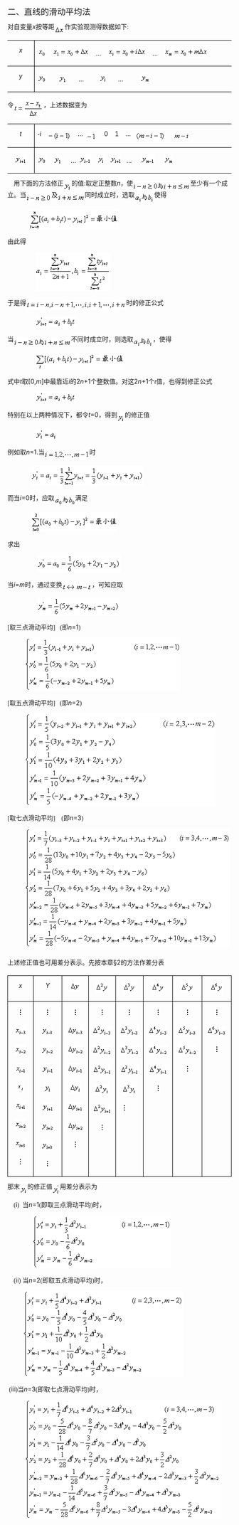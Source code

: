 <div class=Section1>
<p class=MsoNormal style='layout-grid-mode:char'><span lang=ZH-CN
style='font-size:14.0pt;font-family:宋体_GB2312'>二、直线的滑动平均法</span></p>
<p class=MsoNormal style='line-height:12.0pt;layout-grid-mode:char'><span
lang=ZH-CN style='font-family:宋体_GB2312'>对自变量</span><i><span lang=EN-US>x</span></i><span
lang=ZH-CN style='font-family:宋体_GB2312'>按等距</span><sub><span lang=EN-US
style='font-family:宋体_GB2312'><img width=23 height=19
src="res/17e9d95da129bdd93c34fb6cc6aaaa52_5898_files/image002.gif" u1:shapes="_x0000_i1025"
align=absmiddle></span></sub><span lang=ZH-CN style='font-family:宋体_GB2312'>作实验观测得数据如下</span><span
lang=EN-US style='font-family:宋体_GB2312'>:</span></p>
<table class=MsoNormalTable border=1 cellspacing=0 cellpadding=0
 style='border-collapse:collapse;border:none'>
 <tr>
  <td width=57 valign=top style='width:42.5pt;border:solid windowtext 1.0pt;
  border-left:none;padding:0mm 5.4pt 0mm 5.4pt'>
  <p class=MsoNormal align=center style='text-align:center;line-height:12.0pt;
  layout-grid-mode:char'><i><span lang=EN-US>x</span></i></p>
  </td>
  <td width=539 valign=top style='width:404.0pt;border-top:solid windowtext 1.0pt;
  border-left:none;border-bottom:solid windowtext 1.0pt;border-right:none;
  padding:0mm 5.4pt 0mm 5.4pt'>
  <p class=MsoNormal style='line-height:12.0pt;layout-grid-mode:char'><sub><span
  lang=EN-US style='font-family:宋体_GB2312'><img width=19 height=24
  src="res/17e9d95da129bdd93c34fb6cc6aaaa52_5898_files/image004.gif"
  u1:shapes="_x0000_i1026"></span></sub><span lang=EN-US style='font-family:
  宋体_GB2312'>&nbsp;&nbsp;&nbsp; <sub><img width=84 height=24
  src="res/17e9d95da129bdd93c34fb6cc6aaaa52_5898_files/image006.gif"
  u1:shapes="_x0000_i1027"></sub>&nbsp;&nbsp;&nbsp;&nbsp;</span><span
  lang=EN-US>…</span><span lang=EN-US style='font-family:宋体_GB2312'> &nbsp;&nbsp;&nbsp;<sub><img
  width=87 height=24 src="res/17e9d95da129bdd93c34fb6cc6aaaa52_5898_files/image008.gif"
  u1:shapes="_x0000_i1028"></sub>&nbsp;&nbsp;&nbsp;&nbsp;</span><span
  lang=EN-US>…</span><span lang=EN-US style='font-family:宋体_GB2312'>&nbsp;&nbsp;&nbsp;
  <sub><img width=99 height=24
  src="res/17e9d95da129bdd93c34fb6cc6aaaa52_5898_files/image010.gif"
  u1:shapes="_x0000_i1029"></sub></span></p>
  </td>
 </tr>
 <tr>
  <td width=57 valign=top style='width:42.5pt;border-top:none;border-left:none;
  border-bottom:solid windowtext 1.0pt;border-right:solid windowtext 1.0pt;
  padding:0mm 5.4pt 0mm 5.4pt'>
  <p class=MsoNormal align=center style='text-align:center;line-height:12.0pt;
  layout-grid-mode:char'><i><span lang=EN-US>y</span></i></p>
  </td>
  <td width=539 valign=top style='width:404.0pt;border:none;border-bottom:solid windowtext 1.0pt;
  padding:0mm 5.4pt 0mm 5.4pt'>
  <p class=MsoNormal style='line-height:12.0pt;layout-grid-mode:char'><sub><span
  lang=EN-US style='font-family:宋体_GB2312'><img width=19 height=24
  src="res/17e9d95da129bdd93c34fb6cc6aaaa52_5898_files/image012.gif"
  u1:shapes="_x0000_i1030"></span></sub><span lang=EN-US style='font-family:
  宋体_GB2312'>&nbsp;&nbsp;&nbsp;&nbsp;&nbsp;&nbsp;&nbsp; <sub><img width=17
  height=23 src="res/17e9d95da129bdd93c34fb6cc6aaaa52_5898_files/image014.gif"
  u1:shapes="_x0000_i1031"></sub>&nbsp;&nbsp;&nbsp;&nbsp;&nbsp;&nbsp;&nbsp;&nbsp;</span><span
  lang=EN-US>…</span><span lang=EN-US style='font-family:宋体_GB2312'>&nbsp;&nbsp;&nbsp;&nbsp;&nbsp;&nbsp;&nbsp;&nbsp;&nbsp;
  <sub><img width=17 height=24
  src="res/17e9d95da129bdd93c34fb6cc6aaaa52_5898_files/image016.gif"
  u1:shapes="_x0000_i1032"></sub>&nbsp;&nbsp;&nbsp;&nbsp;&nbsp;&nbsp;&nbsp;</span><span
  lang=EN-US>…</span><span lang=EN-US style='font-family:宋体_GB2312'>&nbsp;&nbsp;&nbsp;&nbsp;&nbsp;&nbsp;&nbsp;&nbsp;&nbsp;&nbsp;
  <sub><img width=21 height=24
  src="res/17e9d95da129bdd93c34fb6cc6aaaa52_5898_files/image018.gif"
  u1:shapes="_x0000_i1033"></sub></span></p>
  </td>
 </tr>
</table>
<p class=MsoNormal style='line-height:12.0pt;layout-grid-mode:char'><span
lang=ZH-CN style='font-family:宋体_GB2312'>令</span><sub><span lang=EN-US
style='font-family:宋体_GB2312'><img width=67 height=43
src="res/17e9d95da129bdd93c34fb6cc6aaaa52_5898_files/image020.gif" u1:shapes="_x0000_i1034"
align=absmiddle></span></sub><span lang=ZH-CN style='font-family:宋体_GB2312'>，上述数据变为</span></p>
<table class=MsoNormalTable border=1 cellspacing=0 cellpadding=0
 style='border-collapse:collapse;border:none'>
 <tr>
  <td width=57 valign=top style='width:42.5pt;border:solid windowtext 1.0pt;
  border-left:none;padding:0mm 5.4pt 0mm 5.4pt'>
  <p class=MsoNormal align=center style='text-align:center;line-height:12.0pt;
  layout-grid-mode:char'><i><span lang=EN-US>t</span></i></p>
  </td>
  <td width=539 valign=top style='width:404.0pt;border-top:solid windowtext 1.0pt;
  border-left:none;border-bottom:solid windowtext 1.0pt;border-right:none;
  padding:0mm 5.4pt 0mm 5.4pt'>
  <p class=MsoNormal style='line-height:12.0pt;layout-grid-mode:char'><span
  lang=EN-US style='font-family:宋体_GB2312'>-</span><i><span lang=EN-US>i&nbsp;&nbsp;&nbsp;
  <sub><img width=52 height=21
  src="res/17e9d95da129bdd93c34fb6cc6aaaa52_5898_files/image022.gif"
  u1:shapes="_x0000_i1035" align=absmiddle></sub></span></i><span lang=EN-US>&nbsp;&nbsp;&nbsp;&nbsp;…&nbsp;
  <sub><img width=21 height=17
  src="res/17e9d95da129bdd93c34fb6cc6aaaa52_5898_files/image024.gif"
  u1:shapes="_x0000_i1036" align=absmiddle></sub>&nbsp;&nbsp;&nbsp;&nbsp;&nbsp;0&nbsp;&nbsp;&nbsp;
  1&nbsp;&nbsp;&nbsp; </span><span lang=EN-US>…</span><span lang=EN-US
  style='font-family:宋体_GB2312'>&nbsp;&nbsp; <sub><img width=67 height=21
  src="res/17e9d95da129bdd93c34fb6cc6aaaa52_5898_files/image026.gif"
  u1:shapes="_x0000_i1037" align=absmiddle></sub></span><span lang=EN-US>&nbsp;&nbsp;&nbsp;&nbsp;&nbsp;<sub><img
  width=36 height=16 src="res/17e9d95da129bdd93c34fb6cc6aaaa52_5898_files/image028.gif"
  u1:shapes="_x0000_i1038" align=absmiddle></sub></span></p>
  </td>
 </tr>
 <tr>
  <td width=57 valign=top style='width:42.5pt;border-top:none;border-left:none;
  border-bottom:solid windowtext 1.0pt;border-right:solid windowtext 1.0pt;
  padding:0mm 5.4pt 0mm 5.4pt'>
  <p class=MsoNormal align=center style='text-align:center;line-height:12.0pt;
  layout-grid-mode:char'><sub><span lang=EN-US style='font-family:宋体_GB2312'><img
  width=27 height=24 src="res/17e9d95da129bdd93c34fb6cc6aaaa52_5898_files/image030.gif"
  u1:shapes="_x0000_i1039"></span></sub></p>
  </td>
  <td width=539 valign=top style='width:404.0pt;border:none;border-bottom:solid windowtext 1.0pt;
  padding:0mm 5.4pt 0mm 5.4pt'>
  <p class=MsoNormal style='line-height:12.0pt;layout-grid-mode:char'><sub><span
  lang=EN-US style='font-family:宋体_GB2312'><img width=19 height=24
  src="res/17e9d95da129bdd93c34fb6cc6aaaa52_5898_files/image032.gif"
  u1:shapes="_x0000_i1040"></span></sub><span lang=EN-US style='font-family:
  宋体_GB2312'>&nbsp;&nbsp;&nbsp;&nbsp; <sub><img width=17 height=23
  src="res/17e9d95da129bdd93c34fb6cc6aaaa52_5898_files/image034.gif"
  u1:shapes="_x0000_i1041"></sub>&nbsp;&nbsp;&nbsp;&nbsp;&nbsp;&nbsp;</span><span
  lang=EN-US>…</span><span lang=EN-US style='font-family:宋体_GB2312'>&nbsp; <sub><img
  width=27 height=24 src="res/17e9d95da129bdd93c34fb6cc6aaaa52_5898_files/image036.gif"
  u1:shapes="_x0000_i1042"></sub>&nbsp;&nbsp;&nbsp;&nbsp;<sub><img width=17
  height=24 src="res/17e9d95da129bdd93c34fb6cc6aaaa52_5898_files/image038.gif"
  u1:shapes="_x0000_i1043"></sub>&nbsp;&nbsp;&nbsp;<sub><img width=27
  height=24 src="res/17e9d95da129bdd93c34fb6cc6aaaa52_5898_files/image040.gif"
  u1:shapes="_x0000_i1044"></sub>&nbsp;&nbsp;&nbsp;</span><span lang=EN-US>…</span><span
  lang=EN-US style='font-family:宋体_GB2312'>&nbsp;&nbsp;&nbsp;&nbsp;&nbsp; <sub><img
  width=31 height=24 src="res/17e9d95da129bdd93c34fb6cc6aaaa52_5898_files/image042.gif"
  u1:shapes="_x0000_i1045"></sub>&nbsp;&nbsp;&nbsp;&nbsp;&nbsp;&nbsp;<sub><img
  width=21 height=24 src="res/17e9d95da129bdd93c34fb6cc6aaaa52_5898_files/image044.gif"
  u1:shapes="_x0000_i1046"></sub></span></p>
  </td>
 </tr>
</table>
<p class=MsoNormal style='line-height:12.0pt;layout-grid-mode:char'><span
lang=EN-US style='font-family:宋体_GB2312'>&nbsp;&nbsp;&nbsp; </span><span
lang=ZH-CN style='font-family:宋体_GB2312'>用下面的方法修正</span><sub><span lang=EN-US
style='font-family:宋体_GB2312'><img width=18 height=24
src="res/17e9d95da129bdd93c34fb6cc6aaaa52_5898_files/image046.gif" u1:shapes="_x0000_i1047"
align=absmiddle></span></sub><span lang=ZH-CN style='font-family:宋体_GB2312'>的值</span><span
lang=EN-US style='font-family:宋体_GB2312'>:</span><span lang=ZH-CN
style='font-family:宋体_GB2312'>取定正整数</span><i><span lang=EN-US>n</span></i><span
lang=ZH-CN style='font-family:宋体_GB2312'>，使</span><sub><span lang=EN-US
style='font-family:宋体_GB2312'><img width=129 height=20
src="res/17e9d95da129bdd93c34fb6cc6aaaa52_5898_files/image048.gif" u1:shapes="_x0000_i1048"
align=absmiddle></span></sub><span lang=ZH-CN style='font-family:宋体_GB2312'>至少有一个成立。当</span><sub><span
lang=EN-US style='font-family:宋体_GB2312'><img width=57 height=19
src="res/17e9d95da129bdd93c34fb6cc6aaaa52_5898_files/image050.gif" u1:shapes="_x0000_i1049"
align=absmiddle></span></sub><span lang=ZH-CN style='font-family:宋体_GB2312'>及</span><sub><span
lang=EN-US style='font-family:宋体_GB2312'><img width=61 height=17
src="res/17e9d95da129bdd93c34fb6cc6aaaa52_5898_files/image052.gif" u1:shapes="_x0000_i1050"
align=absmiddle></span></sub><span lang=ZH-CN style='font-family:宋体_GB2312'>同时成立时，选取</span><sub><span
lang=EN-US style='font-family:宋体_GB2312'><img width=44 height=24
src="res/17e9d95da129bdd93c34fb6cc6aaaa52_5898_files/image054.gif" u1:shapes="_x0000_i1051"
align=absmiddle></span></sub><span lang=ZH-CN style='font-family:宋体_GB2312'>使得</span></p>
<p class=MsoNormal style='line-height:12.0pt;layout-grid-mode:char'><span
lang=EN-US style='font-family:宋体_GB2312'>&nbsp;&nbsp;&nbsp;&nbsp;&nbsp;&nbsp;&nbsp;&nbsp;&nbsp;&nbsp;&nbsp;&nbsp;&nbsp;
<sub><img width=201 height=45
src="res/17e9d95da129bdd93c34fb6cc6aaaa52_5898_files/image056.gif" u1:shapes="_x0000_i1052"></sub></span></p>
<p class=MsoNormal style='line-height:12.0pt;layout-grid-mode:char'><span
lang=ZH-CN style='font-family:宋体_GB2312'>由此得 </span></p>
<p class=MsoNormal style='line-height:12.0pt;layout-grid-mode:char'><span
lang=EN-US style='font-family:宋体_GB2312'>&nbsp;&nbsp;&nbsp;&nbsp;&nbsp;&nbsp;&nbsp;&nbsp;&nbsp;&nbsp;&nbsp;&nbsp;&nbsp;&nbsp;&nbsp;&nbsp;&nbsp;
<sub><img width=169 height=88
src="res/17e9d95da129bdd93c34fb6cc6aaaa52_5898_files/image058.gif" u1:shapes="_x0000_i1081"></sub></span></p>
<p class=MsoNormal style='line-height:12.0pt;layout-grid-mode:char'><span
lang=ZH-CN style='font-family:宋体_GB2312'>于是得</span><sub><span lang=EN-US
style='font-family:宋体_GB2312'><img width=225 height=21
src="res/17e9d95da129bdd93c34fb6cc6aaaa52_5898_files/image060.gif" u1:shapes="_x0000_i1082"
align=absmiddle></span></sub><span lang=ZH-CN style='font-family:宋体_GB2312'>时的修正公式</span></p>
<p class=MsoNormal style='line-height:12.0pt;layout-grid-mode:char'><span
lang=EN-US style='font-family:宋体_GB2312'>&nbsp;&nbsp;&nbsp;&nbsp;&nbsp;&nbsp;&nbsp;&nbsp;&nbsp;&nbsp;&nbsp;&nbsp;&nbsp;&nbsp;&nbsp;&nbsp;&nbsp;
<sub><img width=91 height=25
src="res/17e9d95da129bdd93c34fb6cc6aaaa52_5898_files/image062.gif" u1:shapes="_x0000_i1083"></sub></span></p>
<p class=MsoNormal style='line-height:12.0pt;layout-grid-mode:char'><span
lang=ZH-CN style='font-family:宋体_GB2312'>当</span><sub><span lang=EN-US
style='font-family:宋体_GB2312'><img width=129 height=20
src="res/17e9d95da129bdd93c34fb6cc6aaaa52_5898_files/image064.gif" u1:shapes="_x0000_i1084"
align=absmiddle></span></sub><span lang=ZH-CN style='font-family:宋体_GB2312'>不同时成立时，则选取</span><sub><span
lang=EN-US style='font-family:宋体_GB2312'><img width=44 height=24
src="res/17e9d95da129bdd93c34fb6cc6aaaa52_5898_files/image066.gif" u1:shapes="_x0000_i1085"
align=absmiddle></span></sub><span lang=ZH-CN style='font-family:宋体_GB2312'>，使得</span></p>
<p class=MsoNormal style='line-height:12.0pt;layout-grid-mode:char'><span
lang=EN-US style='font-family:宋体_GB2312'>&nbsp;&nbsp;&nbsp;&nbsp;&nbsp;&nbsp;&nbsp;&nbsp;&nbsp;&nbsp;&nbsp;&nbsp;&nbsp;&nbsp;&nbsp;&nbsp;&nbsp;
<sub><img width=200 height=36
src="res/17e9d95da129bdd93c34fb6cc6aaaa52_5898_files/image068.gif" u1:shapes="_x0000_i1086"></sub></span></p>
<p class=MsoNormal style='line-height:12.0pt;layout-grid-mode:char'><span
lang=ZH-CN style='font-family:宋体_GB2312'>式中</span><i><span lang=EN-US>t</span></i><span
lang=ZH-CN style='font-family:宋体_GB2312'>取</span><span lang=EN-US>[0,<i>m</i>]</span><span
lang=ZH-CN style='font-family:宋体_GB2312'>中最靠近</span><i><span lang=EN-US>i</span></i><span
lang=ZH-CN style='font-family:宋体_GB2312'>的</span><span lang=EN-US>2<i>n</i>+1</span><span
lang=ZH-CN style='font-family:宋体_GB2312'>个整数值。对这</span><span lang=EN-US>2<i>n</i>+1</span><span
lang=ZH-CN style='font-family:宋体_GB2312'>个</span><i><span lang=EN-US
style='font-family:宋体_GB2312'>t</span></i><span lang=ZH-CN style='font-family:
宋体_GB2312'>值，也得到修正公式</span></p>
<p class=MsoNormal style='line-height:12.0pt;layout-grid-mode:char'><span
lang=EN-US style='font-family:宋体_GB2312'>&nbsp;&nbsp;&nbsp;&nbsp;&nbsp;&nbsp;&nbsp;&nbsp;&nbsp;&nbsp;&nbsp;&nbsp;&nbsp;&nbsp;&nbsp;&nbsp;&nbsp;
<sub><img width=91 height=25
src="res/17e9d95da129bdd93c34fb6cc6aaaa52_5898_files/image070.gif" u1:shapes="_x0000_i1087"></sub></span></p>
<p class=MsoNormal style='line-height:12.0pt;layout-grid-mode:char'><span
lang=ZH-CN style='font-family:宋体_GB2312'>特别在以上两种情况下，都令</span><i><span
lang=EN-US>t</span></i><span lang=EN-US>=0</span><span lang=ZH-CN
style='font-family:宋体_GB2312'>，得到</span><sub><span lang=EN-US style='font-family:
宋体_GB2312'><img width=17 height=24
src="res/17e9d95da129bdd93c34fb6cc6aaaa52_5898_files/image072.gif" u1:shapes="_x0000_i1088"
align=absmiddle></span></sub><span lang=ZH-CN style='font-family:宋体_GB2312'>的修正值</span></p>
<p class=MsoNormal style='line-height:12.0pt;layout-grid-mode:char'><span
lang=EN-US style='font-family:宋体_GB2312'>&nbsp;&nbsp;&nbsp;&nbsp;&nbsp;&nbsp;&nbsp;&nbsp;&nbsp;&nbsp;&nbsp;&nbsp;&nbsp;&nbsp;&nbsp;&nbsp;&nbsp;
<sub><img width=48 height=25
src="res/17e9d95da129bdd93c34fb6cc6aaaa52_5898_files/image074.gif" u1:shapes="_x0000_i1089"></sub></span></p>
<p class=MsoNormal style='line-height:12.0pt;layout-grid-mode:char'><span
lang=ZH-CN style='font-family:宋体_GB2312'>例如取</span><i><span lang=EN-US>n</span></i><span
lang=EN-US>=1.</span><span lang=ZH-CN style='font-family:宋体_GB2312'>当</span><sub><span
lang=EN-US style='font-family:宋体_GB2312'><img width=101 height=21
src="res/17e9d95da129bdd93c34fb6cc6aaaa52_5898_files/image076.gif" u1:shapes="_x0000_i1090"
align=absmiddle></span></sub><span lang=ZH-CN style='font-family:宋体_GB2312'>时</span></p>
<p class=MsoNormal style='line-height:12.0pt;layout-grid-mode:char'><span
lang=EN-US style='font-family:宋体_GB2312'>&nbsp;&nbsp;&nbsp;&nbsp;&nbsp;&nbsp;&nbsp;&nbsp;&nbsp;&nbsp;&nbsp;&nbsp;&nbsp;&nbsp;
<sub><img width=253 height=45
src="res/17e9d95da129bdd93c34fb6cc6aaaa52_5898_files/image078.gif" u1:shapes="_x0000_i1091"></sub></span></p>
<p class=MsoNormal style='line-height:12.0pt;layout-grid-mode:char'><span
lang=ZH-CN style='font-family:宋体_GB2312'>而当</span><i><span lang=EN-US>i</span></i><span
lang=EN-US>=0</span><span lang=ZH-CN style='font-family:宋体_GB2312'>时，应取</span><sub><span
lang=EN-US style='font-family:宋体_GB2312'><img width=47 height=24
src="res/17e9d95da129bdd93c34fb6cc6aaaa52_5898_files/image080.gif" u1:shapes="_x0000_i1092"
align=absmiddle></span></sub><span lang=ZH-CN style='font-family:宋体_GB2312'>满足</span></p>
<p class=MsoNormal style='line-height:12.0pt;layout-grid-mode:char'><span
lang=EN-US style='font-family:宋体_GB2312'>&nbsp;&nbsp;&nbsp;&nbsp;&nbsp;&nbsp;&nbsp;&nbsp;&nbsp;&nbsp;&nbsp;&nbsp;&nbsp;&nbsp;
<sub><img width=195 height=45
src="res/17e9d95da129bdd93c34fb6cc6aaaa52_5898_files/image082.gif" u1:shapes="_x0000_i1093"></sub></span></p>
<p class=MsoNormal style='line-height:12.0pt;layout-grid-mode:char'><span
lang=ZH-CN style='font-family:宋体_GB2312'>求出</span></p>
<p class=MsoNormal style='line-height:12.0pt;layout-grid-mode:char'><span
lang=EN-US style='font-family:宋体_GB2312'>&nbsp;&nbsp;&nbsp;&nbsp;&nbsp;&nbsp;&nbsp;&nbsp;&nbsp;&nbsp;&nbsp;&nbsp;&nbsp;&nbsp;&nbsp;&nbsp;&nbsp;&nbsp;
<sub><img width=188 height=41
src="res/17e9d95da129bdd93c34fb6cc6aaaa52_5898_files/image084.gif" u1:shapes="_x0000_i1094"></sub></span></p>
<p class=MsoNormal style='line-height:12.0pt;layout-grid-mode:char'><span
lang=ZH-CN style='font-family:宋体_GB2312'>当</span><i><span lang=EN-US>i</span></i><span
lang=EN-US>=<i>m</i></span><span lang=ZH-CN style='font-family:宋体_GB2312'>时，通过变换</span><sub><span
lang=EN-US style='font-family:宋体_GB2312'><img width=67 height=16
src="res/17e9d95da129bdd93c34fb6cc6aaaa52_5898_files/image086.gif" u1:shapes="_x0000_i1095"
align=absmiddle></span></sub><span lang=ZH-CN style='font-family:宋体_GB2312'>，可知应取</span></p>
<p class=MsoNormal style='line-height:12.0pt;layout-grid-mode:char'><span
lang=EN-US style='font-family:宋体_GB2312'>&nbsp;&nbsp;&nbsp;&nbsp;&nbsp;&nbsp;&nbsp;&nbsp;&nbsp;&nbsp;&nbsp;&nbsp;&nbsp;&nbsp;&nbsp;&nbsp;&nbsp;&nbsp;
<sub><img width=185 height=41
src="res/17e9d95da129bdd93c34fb6cc6aaaa52_5898_files/image088.gif" u1:shapes="_x0000_i1096"></sub></span></p>
<p class=MsoNormal style='line-height:12.0pt;layout-grid-mode:char'><span
lang=EN-US style='font-family:宋体_GB2312'>[</span><span lang=ZH-CN
style='font-family:宋体_GB2312'>取三点滑动平均</span><span lang=EN-US style='font-family:
宋体_GB2312'>]&nbsp;&nbsp; (</span><span lang=ZH-CN style='font-family:宋体_GB2312'>即</span><i><span
lang=EN-US>n</span></i><span lang=EN-US>=1</span><span lang=EN-US
style='font-family:宋体_GB2312'>)</span></p>
<p class=MsoNormal align=left style='text-align:left;line-height:12.0pt;
layout-grid-mode:char'><span lang=EN-US style='font-family:宋体_GB2312'>&nbsp;&nbsp;&nbsp;&nbsp;&nbsp;&nbsp;&nbsp;&nbsp;&nbsp;&nbsp;
<sub><img width=351 height=120
src="res/17e9d95da129bdd93c34fb6cc6aaaa52_5898_files/image090.gif" u1:shapes="_x0000_i1097"></sub>&nbsp;&nbsp;&nbsp;&nbsp;&nbsp;&nbsp;&nbsp;</span></p>
<p class=MsoNormal style='line-height:12.0pt;layout-grid-mode:char'><span
lang=EN-US style='font-family:宋体_GB2312'>[</span><span lang=ZH-CN
style='font-family:宋体_GB2312'>取五点滑动平均</span><span lang=EN-US style='font-family:
宋体_GB2312'>]&nbsp;&nbsp; (</span><span lang=ZH-CN style='font-family:宋体_GB2312'>即</span><i><span
lang=EN-US>n</span></i><span lang=EN-US>=2</span><span lang=EN-US
style='font-family:宋体_GB2312'>)</span></p>
<p class=MsoNormal align=left style='text-align:left;line-height:12.0pt;
layout-grid-mode:char'><span lang=EN-US style='font-family:宋体_GB2312'>&nbsp;&nbsp;&nbsp;&nbsp;&nbsp;&nbsp;&nbsp;&nbsp;&nbsp;&nbsp;
<sub><img width=429 height=209
src="res/17e9d95da129bdd93c34fb6cc6aaaa52_5898_files/image092.gif" u1:shapes="_x0000_i1098"></sub>&nbsp;&nbsp;&nbsp;&nbsp;&nbsp;&nbsp;</span></p>
<p class=MsoNormal style='line-height:12.0pt;layout-grid-mode:char'><span
lang=EN-US style='font-family:宋体_GB2312'>[</span><span lang=ZH-CN
style='font-family:宋体_GB2312'>取七点滑动平均</span><span lang=EN-US style='font-family:
宋体_GB2312'>]&nbsp;&nbsp;&nbsp; (</span><span lang=ZH-CN style='font-family:
宋体_GB2312'>即</span><i><span lang=EN-US>n</span></i><span lang=EN-US>=3</span><span
lang=EN-US style='font-family:宋体_GB2312'>)</span></p>
<p class=MsoNormal style='line-height:12.0pt;layout-grid-mode:char'><span
lang=EN-US style='font-family:宋体_GB2312'>&nbsp;&nbsp;&nbsp;&nbsp;&nbsp;&nbsp;&nbsp;&nbsp;&nbsp;&nbsp;
<sub><img width=463 height=269
src="res/17e9d95da129bdd93c34fb6cc6aaaa52_5898_files/image094.gif" u1:shapes="_x0000_i1099"></sub></span></p>
<p class=MsoNormal style='line-height:200%;layout-grid-mode:char'><span
lang=ZH-CN style='font-family:宋体_GB2312'>上述修正值也可用差分表示。先按本章</span><span
lang=EN-US>§</span><span lang=EN-US>2</span><span lang=ZH-CN style='font-family:
宋体_GB2312'>的方法作差分表</span></p>
<table class=MsoNormalTable border=1 cellspacing=0 cellpadding=0
 style='border-collapse:collapse;border:none'>
 <tr>
  <td width=66 valign=top style='width:49.6pt;border:solid windowtext 1.0pt;
  padding:0mm 5.4pt 0mm 5.4pt'>
  <p class=MsoNormal align=center style='text-align:center;line-height:12.0pt;
  layout-grid-mode:char'><i><span lang=EN-US>x</span></i></p>
  </td>
  <td width=76 valign=top style='width:20.0mm;border:solid windowtext 1.0pt;
  border-left:none;padding:0mm 5.4pt 0mm 5.4pt'>
  <p class=MsoNormal align=center style='text-align:center;line-height:12.0pt;
  layout-grid-mode:char'><i><span lang=EN-US>Y</span></i></p>
  </td>
  <td width=76 valign=top style='width:20.0mm;border:solid windowtext 1.0pt;
  border-left:none;padding:0mm 5.4pt 0mm 5.4pt'>
  <p class=MsoNormal align=center style='text-align:center;line-height:12.0pt;
  layout-grid-mode:char'><sub><span lang=EN-US style='font-family:宋体_GB2312'><img
  width=23 height=21 src="res/17e9d95da129bdd93c34fb6cc6aaaa52_5898_files/image096.gif"
  u1:shapes="_x0000_i1100"></span></sub></p>
  </td>
  <td width=76 valign=top style='width:20.0mm;border:solid windowtext 1.0pt;
  border-left:none;padding:0mm 5.4pt 0mm 5.4pt'>
  <p class=MsoNormal align=center style='text-align:center;line-height:12.0pt;
  layout-grid-mode:char'><sub><span lang=EN-US style='font-family:宋体_GB2312'><img
  width=29 height=24 src="res/17e9d95da129bdd93c34fb6cc6aaaa52_5898_files/image098.gif"
  u1:shapes="_x0000_i1101"></span></sub></p>
  </td>
  <td width=76 valign=top style='width:20.0mm;border:solid windowtext 1.0pt;
  border-left:none;padding:0mm 5.4pt 0mm 5.4pt'>
  <p class=MsoNormal align=center style='text-align:center;line-height:12.0pt;
  layout-grid-mode:char'><sub><span lang=EN-US style='font-family:宋体_GB2312'><img
  width=29 height=24 src="res/17e9d95da129bdd93c34fb6cc6aaaa52_5898_files/image100.gif"
  u1:shapes="_x0000_i1102"></span></sub></p>
  </td>
  <td width=85 valign=top style='width:63.8pt;border:solid windowtext 1.0pt;
  border-left:none;padding:0mm 5.4pt 0mm 5.4pt'>
  <p class=MsoNormal align=center style='text-align:center;line-height:12.0pt;
  layout-grid-mode:char'><sub><span lang=EN-US style='font-family:宋体_GB2312'><img
  width=29 height=24 src="res/17e9d95da129bdd93c34fb6cc6aaaa52_5898_files/image102.gif"
  u1:shapes="_x0000_i1103"></span></sub></p>
  </td>
  <td width=85 valign=top style='width:63.8pt;border:solid windowtext 1.0pt;
  border-left:none;padding:0mm 5.4pt 0mm 5.4pt'>
  <p class=MsoNormal align=center style='text-align:center;line-height:12.0pt;
  layout-grid-mode:char'><sub><span lang=EN-US style='font-family:宋体_GB2312'><img
  width=29 height=24 src="res/17e9d95da129bdd93c34fb6cc6aaaa52_5898_files/image104.gif"
  u1:shapes="_x0000_i1104"></span></sub></p>
  </td>
  <td width=85 valign=top style='width:63.8pt;border:solid windowtext 1.0pt;
  border-left:none;padding:0mm 5.4pt 0mm 5.4pt'>
  <p class=MsoNormal align=center style='text-align:center;line-height:12.0pt;
  layout-grid-mode:char'><sub><span lang=EN-US style='font-family:宋体_GB2312'><img
  width=29 height=24 src="res/17e9d95da129bdd93c34fb6cc6aaaa52_5898_files/image106.gif"
  u1:shapes="_x0000_i1105"></span></sub></p>
  </td>
 </tr>
 <tr style='height:139.2pt'>
  <td width=66 valign=top style='width:49.6pt;border:solid windowtext 1.0pt;
  border-top:none;padding:0mm 5.4pt 0mm 5.4pt;height:139.2pt'>
  <p class=MsoNormal align=center style='text-align:center;line-height:12.0pt;
  layout-grid-mode:char'><sub><span lang=EN-US style='font-family:宋体_GB2312'><img
  width=8 height=20 src="res/17e9d95da129bdd93c34fb6cc6aaaa52_5898_files/image108.gif"
  u1:shapes="_x0000_i1106"></span></sub></p>
  <p class=MsoNormal align=center style='text-align:center;line-height:12.0pt;
  layout-grid-mode:char'><sub><span lang=EN-US style='font-family:宋体_GB2312'><img
  width=27 height=24 src="res/17e9d95da129bdd93c34fb6cc6aaaa52_5898_files/image110.gif"
  u1:shapes="_x0000_i1107"></span></sub></p>
  <p class=MsoNormal align=center style='text-align:center;line-height:12.0pt;
  layout-grid-mode:char'><sub><span lang=EN-US style='font-family:宋体_GB2312'><img
  width=27 height=24 src="res/17e9d95da129bdd93c34fb6cc6aaaa52_5898_files/image112.gif"
  u1:shapes="_x0000_i1108"></span></sub></p>
  <p class=MsoNormal align=center style='text-align:center;line-height:12.0pt;
  layout-grid-mode:char'><sub><span lang=EN-US style='font-family:宋体_GB2312'><img
  width=25 height=24 src="res/17e9d95da129bdd93c34fb6cc6aaaa52_5898_files/image114.gif"
  u1:shapes="_x0000_i1109"></span></sub></p>
  <p class=MsoNormal align=center style='text-align:center;line-height:12.0pt;
  layout-grid-mode:char'><sub><span lang=EN-US style='font-family:宋体_GB2312'><img
  width=16 height=20 src="res/17e9d95da129bdd93c34fb6cc6aaaa52_5898_files/image116.gif"
  u1:shapes="_x0000_i1110"></span></sub></p>
  <p class=MsoNormal align=center style='text-align:center;line-height:12.0pt;
  layout-grid-mode:char'><sub><span lang=EN-US style='font-family:宋体_GB2312'><img
  width=25 height=24 src="res/17e9d95da129bdd93c34fb6cc6aaaa52_5898_files/image118.gif"
  u1:shapes="_x0000_i1111"></span></sub></p>
  <p class=MsoNormal align=center style='text-align:center;line-height:12.0pt;
  layout-grid-mode:char'><sub><span lang=EN-US style='font-family:宋体_GB2312'><img
  width=27 height=24 src="res/17e9d95da129bdd93c34fb6cc6aaaa52_5898_files/image120.gif"
  u1:shapes="_x0000_i1112"></span></sub></p>
  <p class=MsoNormal align=center style='text-align:center;line-height:12.0pt;
  layout-grid-mode:char'><sub><span lang=EN-US style='font-family:宋体_GB2312'><img
  width=27 height=24 src="res/17e9d95da129bdd93c34fb6cc6aaaa52_5898_files/image122.gif"
  u1:shapes="_x0000_i1113"></span></sub></p>
  <p class=MsoNormal align=center style='text-align:center;line-height:12.0pt;
  layout-grid-mode:char'><sub><span lang=EN-US style='font-family:宋体_GB2312'><img
  width=8 height=20 src="res/17e9d95da129bdd93c34fb6cc6aaaa52_5898_files/image124.gif"
  u1:shapes="_x0000_i1114"></span></sub></p>
  </td>
  <td width=76 valign=top style='width:20.0mm;border-top:none;border-left:none;
  border-bottom:solid windowtext 1.0pt;border-right:solid windowtext 1.0pt;
  padding:0mm 5.4pt 0mm 5.4pt;height:139.2pt'>
  <p class=MsoNormal align=center style='text-align:center;line-height:12.0pt;
  layout-grid-mode:char'><sub><span lang=EN-US style='font-family:宋体_GB2312'><img
  width=8 height=20 src="res/17e9d95da129bdd93c34fb6cc6aaaa52_5898_files/image125.gif"
  u1:shapes="_x0000_i1115"></span></sub></p>
  <p class=MsoNormal align=center style='text-align:center;line-height:12.0pt;
  layout-grid-mode:char'><sub><span lang=EN-US style='font-family:宋体_GB2312'><img
  width=28 height=24 src="res/17e9d95da129bdd93c34fb6cc6aaaa52_5898_files/image127.gif"
  u1:shapes="_x0000_i1116"></span></sub></p>
  <p class=MsoNormal align=center style='text-align:center;line-height:12.0pt;
  layout-grid-mode:char'><sub><span lang=EN-US style='font-family:宋体_GB2312'><img
  width=28 height=24 src="res/17e9d95da129bdd93c34fb6cc6aaaa52_5898_files/image129.gif"
  u1:shapes="_x0000_i1117"></span></sub></p>
  <p class=MsoNormal align=center style='text-align:center;line-height:12.0pt;
  layout-grid-mode:char'><sub><span lang=EN-US style='font-family:宋体_GB2312'><img
  width=27 height=24 src="res/17e9d95da129bdd93c34fb6cc6aaaa52_5898_files/image131.gif"
  u1:shapes="_x0000_i1118"></span></sub></p>
  <p class=MsoNormal align=center style='text-align:center;line-height:12.0pt;
  layout-grid-mode:char'><sub><span lang=EN-US style='font-family:宋体_GB2312'><img
  width=17 height=24 src="res/17e9d95da129bdd93c34fb6cc6aaaa52_5898_files/image133.gif"
  u1:shapes="_x0000_i1119"></span></sub></p>
  <p class=MsoNormal align=center style='text-align:center;line-height:12.0pt;
  layout-grid-mode:char'><sub><span lang=EN-US style='font-family:宋体_GB2312'><img
  width=27 height=24 src="res/17e9d95da129bdd93c34fb6cc6aaaa52_5898_files/image135.gif"
  u1:shapes="_x0000_i1120"></span></sub></p>
  <p class=MsoNormal align=center style='text-align:center;line-height:12.0pt;
  layout-grid-mode:char'><sub><span lang=EN-US style='font-family:宋体_GB2312'><img
  width=28 height=24 src="res/17e9d95da129bdd93c34fb6cc6aaaa52_5898_files/image137.gif"
  u1:shapes="_x0000_i1121"></span></sub></p>
  <p class=MsoNormal align=center style='text-align:center;line-height:12.0pt;
  layout-grid-mode:char'><sub><span lang=EN-US style='font-family:宋体_GB2312'><img
  width=28 height=24 src="res/17e9d95da129bdd93c34fb6cc6aaaa52_5898_files/image139.gif"
  u1:shapes="_x0000_i1122"></span></sub></p>
  <p class=MsoNormal align=center style='text-align:center;line-height:12.0pt;
  layout-grid-mode:char'><sub><span lang=EN-US style='font-family:宋体_GB2312'><img
  width=8 height=20 src="res/17e9d95da129bdd93c34fb6cc6aaaa52_5898_files/image140.gif"
  u1:shapes="_x0000_i1123"></span></sub></p>
  </td>
  <td width=76 valign=top style='width:20.0mm;border-top:none;border-left:none;
  border-bottom:solid windowtext 1.0pt;border-right:solid windowtext 1.0pt;
  padding:0mm 5.4pt 0mm 5.4pt;height:139.2pt'>
  <p class=MsoNormal align=center style='text-align:center;line-height:12.0pt;
  layout-grid-mode:char'><sub><span lang=EN-US style='font-family:宋体_GB2312'><img
  width=8 height=20 src="res/17e9d95da129bdd93c34fb6cc6aaaa52_5898_files/image141.gif"
  u1:shapes="_x0000_i1124"></span></sub></p>
  <p class=MsoNormal align=center style='text-align:center;line-height:12.0pt;
  layout-grid-mode:char'><sub><span lang=EN-US style='font-family:宋体_GB2312'><img
  width=36 height=24 src="res/17e9d95da129bdd93c34fb6cc6aaaa52_5898_files/image143.gif"
  u1:shapes="_x0000_i1125"></span></sub></p>
  <p class=MsoNormal align=center style='text-align:center;line-height:12.0pt;
  layout-grid-mode:char'><sub><span lang=EN-US style='font-family:宋体_GB2312'><img
  width=36 height=24 src="res/17e9d95da129bdd93c34fb6cc6aaaa52_5898_files/image145.gif"
  u1:shapes="_x0000_i1126"></span></sub></p>
  <p class=MsoNormal align=center style='text-align:center;line-height:12.0pt;
  layout-grid-mode:char'><sub><span lang=EN-US style='font-family:宋体_GB2312'><img
  width=35 height=24 src="res/17e9d95da129bdd93c34fb6cc6aaaa52_5898_files/image147.gif"
  u1:shapes="_x0000_i1127"></span></sub></p>
  <p class=MsoNormal align=center style='text-align:center;line-height:12.0pt;
  layout-grid-mode:char'><sub><span lang=EN-US style='font-family:宋体_GB2312'><img
  width=25 height=24 src="res/17e9d95da129bdd93c34fb6cc6aaaa52_5898_files/image149.gif"
  u1:shapes="_x0000_i1128"></span></sub></p>
  <p class=MsoNormal align=center style='text-align:center;line-height:12.0pt;
  layout-grid-mode:char'><sub><span lang=EN-US style='font-family:宋体_GB2312'><img
  width=35 height=24 src="res/17e9d95da129bdd93c34fb6cc6aaaa52_5898_files/image151.gif"
  u1:shapes="_x0000_i1129"></span></sub></p>
  <p class=MsoNormal align=center style='text-align:center;line-height:12.0pt;
  layout-grid-mode:char'><sub><span lang=EN-US style='font-family:宋体_GB2312'><img
  width=36 height=24 src="res/17e9d95da129bdd93c34fb6cc6aaaa52_5898_files/image153.gif"
  u1:shapes="_x0000_i1130"></span></sub></p>
  <p class=MsoNormal align=center style='text-align:center;line-height:12.0pt;
  layout-grid-mode:char'><sub><span lang=EN-US style='font-family:宋体_GB2312'><img
  width=8 height=20 src="res/17e9d95da129bdd93c34fb6cc6aaaa52_5898_files/image154.gif"
  u1:shapes="_x0000_i1131"></span></sub></p>
  </td>
  <td width=76 valign=top style='width:20.0mm;border-top:none;border-left:none;
  border-bottom:solid windowtext 1.0pt;border-right:solid windowtext 1.0pt;
  padding:0mm 5.4pt 0mm 5.4pt;height:139.2pt'>
  <p class=MsoNormal align=center style='text-align:center;line-height:12.0pt;
  layout-grid-mode:char'><sub><span lang=EN-US style='font-family:宋体_GB2312'><img
  width=8 height=20 src="res/17e9d95da129bdd93c34fb6cc6aaaa52_5898_files/image156.gif"
  u1:shapes="_x0000_i1132"></span></sub></p>
  <p class=MsoNormal align=center style='text-align:center;line-height:12.0pt;
  layout-grid-mode:char'><sub><span lang=EN-US style='font-family:宋体_GB2312'><img
  width=43 height=25 src="res/17e9d95da129bdd93c34fb6cc6aaaa52_5898_files/image158.gif"
  u1:shapes="_x0000_i1133"></span></sub></p>
  <p class=MsoNormal align=center style='text-align:center;line-height:12.0pt;
  layout-grid-mode:char'><sub><span lang=EN-US style='font-family:宋体_GB2312'><img
  width=44 height=25 src="res/17e9d95da129bdd93c34fb6cc6aaaa52_5898_files/image160.gif"
  u1:shapes="_x0000_i1134"></span></sub></p>
  <p class=MsoNormal align=center style='text-align:center;line-height:12.0pt;
  layout-grid-mode:char'><sub><span lang=EN-US style='font-family:宋体_GB2312'><img
  width=41 height=25 src="res/17e9d95da129bdd93c34fb6cc6aaaa52_5898_files/image162.gif"
  u1:shapes="_x0000_i1135"></span></sub></p>
  <p class=MsoNormal align=center style='text-align:center;line-height:12.0pt;
  layout-grid-mode:char'><sub><span lang=EN-US style='font-family:宋体_GB2312'><img
  width=33 height=25 src="res/17e9d95da129bdd93c34fb6cc6aaaa52_5898_files/image164.gif"
  u1:shapes="_x0000_i1136"></span></sub></p>
  <p class=MsoNormal align=center style='text-align:center;line-height:12.0pt;
  layout-grid-mode:char'><sub><span lang=EN-US style='font-family:宋体_GB2312'><img
  width=41 height=25 src="res/17e9d95da129bdd93c34fb6cc6aaaa52_5898_files/image166.gif"
  u1:shapes="_x0000_i1137"></span></sub></p>
  <p class=MsoNormal align=center style='text-align:center;line-height:12.0pt;
  layout-grid-mode:char'><sub><span lang=EN-US style='font-family:宋体_GB2312'><img
  width=8 height=20 src="res/17e9d95da129bdd93c34fb6cc6aaaa52_5898_files/image167.gif"
  u1:shapes="_x0000_i1138"></span></sub></p>
  </td>
  <td width=76 valign=top style='width:20.0mm;border-top:none;border-left:none;
  border-bottom:solid windowtext 1.0pt;border-right:solid windowtext 1.0pt;
  padding:0mm 5.4pt 0mm 5.4pt;height:139.2pt'>
  <p class=MsoNormal align=center style='text-align:center;line-height:12.0pt;
  layout-grid-mode:char'><sub><span lang=EN-US style='font-family:宋体_GB2312'><img
  width=8 height=20 src="res/17e9d95da129bdd93c34fb6cc6aaaa52_5898_files/image168.gif"
  u1:shapes="_x0000_i1139"></span></sub></p>
  <p class=MsoNormal align=center style='text-align:center;line-height:12.0pt;
  layout-grid-mode:char'><sub><span lang=EN-US style='font-family:宋体_GB2312'><img
  width=43 height=25 src="res/17e9d95da129bdd93c34fb6cc6aaaa52_5898_files/image170.gif"
  u1:shapes="_x0000_i1140"></span></sub></p>
  <p class=MsoNormal align=center style='text-align:center;line-height:12.0pt;
  layout-grid-mode:char'><sub><span lang=EN-US style='font-family:宋体_GB2312'><img
  width=43 height=25 src="res/17e9d95da129bdd93c34fb6cc6aaaa52_5898_files/image172.gif"
  u1:shapes="_x0000_i1141"></span></sub></p>
  <p class=MsoNormal align=center style='text-align:center;line-height:12.0pt;
  layout-grid-mode:char'><sub><span lang=EN-US style='font-family:宋体_GB2312'><img
  width=41 height=25 src="res/17e9d95da129bdd93c34fb6cc6aaaa52_5898_files/image174.gif"
  u1:shapes="_x0000_i1142"></span></sub></p>
  <p class=MsoNormal align=center style='text-align:center;line-height:12.0pt;
  layout-grid-mode:char'><sub><span lang=EN-US style='font-family:宋体_GB2312'><img
  width=32 height=25 src="res/17e9d95da129bdd93c34fb6cc6aaaa52_5898_files/image176.gif"
  u1:shapes="_x0000_i1143"></span></sub></p>
  <p class=MsoNormal style='line-height:12.0pt;layout-grid-mode:char'><sub><span
  lang=EN-US style='font-family:宋体_GB2312'>&nbsp;&nbsp; <img width=8 height=20
  src="res/17e9d95da129bdd93c34fb6cc6aaaa52_5898_files/image177.gif"
  u1:shapes="_x0000_i1144"></span></sub></p>
  </td>
  <td width=85 valign=top style='width:63.8pt;border-top:none;border-left:none;
  border-bottom:solid windowtext 1.0pt;border-right:solid windowtext 1.0pt;
  padding:0mm 5.4pt 0mm 5.4pt;height:139.2pt'>
  <p class=MsoNormal align=center style='text-align:center;line-height:12.0pt;
  layout-grid-mode:char'><sub><span lang=EN-US style='font-family:宋体_GB2312'><img
  width=8 height=20 src="res/17e9d95da129bdd93c34fb6cc6aaaa52_5898_files/image178.gif"
  u1:shapes="_x0000_i1145"></span></sub></p>
  <p class=MsoNormal align=center style='text-align:center;line-height:12.0pt;
  layout-grid-mode:char'><sub><span lang=EN-US style='font-family:宋体_GB2312'><img
  width=43 height=25 src="res/17e9d95da129bdd93c34fb6cc6aaaa52_5898_files/image180.gif"
  u1:shapes="_x0000_i1146"></span></sub></p>
  <p class=MsoNormal align=center style='text-align:center;line-height:12.0pt;
  layout-grid-mode:char'><sub><span lang=EN-US style='font-family:宋体_GB2312'><img
  width=44 height=25 src="res/17e9d95da129bdd93c34fb6cc6aaaa52_5898_files/image182.gif"
  u1:shapes="_x0000_i1147"></span></sub></p>
  <p class=MsoNormal align=center style='text-align:center;line-height:12.0pt;
  layout-grid-mode:char'><sub><span lang=EN-US style='font-family:宋体_GB2312'><img
  width=41 height=25 src="res/17e9d95da129bdd93c34fb6cc6aaaa52_5898_files/image184.gif"
  u1:shapes="_x0000_i1148"></span></sub></p>
  <p class=MsoNormal align=center style='text-align:center;line-height:12.0pt;
  layout-grid-mode:char'><sub><span lang=EN-US style='font-family:宋体_GB2312'><img
  width=8 height=20 src="res/17e9d95da129bdd93c34fb6cc6aaaa52_5898_files/image185.gif"
  u1:shapes="_x0000_i1149"></span></sub></p>
  </td>
  <td width=85 valign=top style='width:63.8pt;border-top:none;border-left:none;
  border-bottom:solid windowtext 1.0pt;border-right:solid windowtext 1.0pt;
  padding:0mm 5.4pt 0mm 5.4pt;height:139.2pt'>
  <p class=MsoNormal align=center style='text-align:center;line-height:12.0pt;
  layout-grid-mode:char'><sub><span lang=EN-US style='font-family:宋体_GB2312'><img
  width=8 height=20 src="res/17e9d95da129bdd93c34fb6cc6aaaa52_5898_files/image186.gif"
  u1:shapes="_x0000_i1150"></span></sub></p>
  <p class=MsoNormal align=center style='text-align:center;line-height:12.0pt;
  layout-grid-mode:char'><sub><span lang=EN-US style='font-family:宋体_GB2312'><img
  width=43 height=25 src="res/17e9d95da129bdd93c34fb6cc6aaaa52_5898_files/image188.gif"
  u1:shapes="_x0000_i1151"></span></sub></p>
  <p class=MsoNormal align=center style='text-align:center;line-height:12.0pt;
  layout-grid-mode:char'><sub><span lang=EN-US style='font-family:宋体_GB2312'><img
  width=43 height=25 src="res/17e9d95da129bdd93c34fb6cc6aaaa52_5898_files/image190.gif"
  u1:shapes="_x0000_i1152"></span></sub></p>
  <p class=MsoNormal align=center style='text-align:center;line-height:12.0pt;
  layout-grid-mode:char'><sub><span lang=EN-US style='font-family:宋体_GB2312'><img
  width=8 height=20 src="res/17e9d95da129bdd93c34fb6cc6aaaa52_5898_files/image191.gif"
  u1:shapes="_x0000_i1153"></span></sub></p>
  </td>
  <td width=85 valign=top style='width:63.8pt;border-top:none;border-left:none;
  border-bottom:solid windowtext 1.0pt;border-right:solid windowtext 1.0pt;
  padding:0mm 5.4pt 0mm 5.4pt;height:139.2pt'>
  <p class=MsoNormal align=center style='text-align:center;line-height:12.0pt;
  layout-grid-mode:char'><sub><span lang=EN-US style='font-family:宋体_GB2312'><img
  width=8 height=20 src="res/17e9d95da129bdd93c34fb6cc6aaaa52_5898_files/image192.gif"
  u1:shapes="_x0000_i1154"></span></sub></p>
  <p class=MsoNormal align=center style='text-align:center;line-height:12.0pt;
  layout-grid-mode:char'><sub><span lang=EN-US style='font-family:宋体_GB2312'><img
  width=43 height=25 src="res/17e9d95da129bdd93c34fb6cc6aaaa52_5898_files/image194.gif"
  u1:shapes="_x0000_i1155"></span></sub></p>
  <p class=MsoNormal align=center style='text-align:center;line-height:12.0pt;
  layout-grid-mode:char'><sub><span lang=EN-US style='font-family:宋体_GB2312'><img
  width=8 height=20 src="res/17e9d95da129bdd93c34fb6cc6aaaa52_5898_files/image195.gif"
  u1:shapes="_x0000_i1156"></span></sub></p>
  </td>
 </tr>
</table>
<p class=MsoNormal style='line-height:12.0pt;layout-grid-mode:char'><span
lang=ZH-CN style='font-family:宋体_GB2312'>那末</span><sub><span lang=EN-US
style='font-family:宋体_GB2312'><img width=17 height=24
src="res/17e9d95da129bdd93c34fb6cc6aaaa52_5898_files/image197.gif" u1:shapes="_x0000_i1157"
align=absmiddle></span></sub><span lang=ZH-CN style='font-family:宋体_GB2312'>的修正值</span><sub><span
lang=EN-US style='font-family:宋体_GB2312'><img width=17 height=25
src="res/17e9d95da129bdd93c34fb6cc6aaaa52_5898_files/image199.gif" u1:shapes="_x0000_i1158"
align=absmiddle></span></sub><span lang=ZH-CN style='font-family:宋体_GB2312'>用差分表示为</span></p>
<p class=MsoNormal style='line-height:12.0pt;layout-grid-mode:char'><span
lang=EN-US style='font-family:宋体_GB2312'>&nbsp;&nbsp;&nbsp; (</span><span
lang=EN-US>i</span><span lang=EN-US style='font-family:宋体_GB2312'>)&nbsp; </span><span
lang=ZH-CN style='font-family:宋体_GB2312'>当</span><i><span lang=EN-US>n</span></i><span
lang=EN-US>=1</span><span lang=EN-US style='font-family:宋体_GB2312'>(</span><span
lang=ZH-CN style='font-family:宋体_GB2312'>即取三点滑动平均</span><span lang=EN-US
style='font-family:宋体_GB2312'>)</span><span lang=ZH-CN style='font-family:宋体_GB2312'>时，</span></p>
<p class=MsoNormal style='line-height:12.0pt;layout-grid-mode:char'><span
lang=EN-US style='font-family:宋体_GB2312'>&nbsp;&nbsp;&nbsp;&nbsp;&nbsp;&nbsp;&nbsp;&nbsp;&nbsp;&nbsp;&nbsp;&nbsp;&nbsp;&nbsp;&nbsp;
<sub><img width=312 height=120
src="res/17e9d95da129bdd93c34fb6cc6aaaa52_5898_files/image201.gif" u1:shapes="_x0000_i1159"></sub>&nbsp;&nbsp;&nbsp;&nbsp;&nbsp;&nbsp;&nbsp;</span></p>
<p class=MsoNormal style='line-height:12.0pt;layout-grid-mode:char'><span
lang=EN-US style='font-family:宋体_GB2312'>&nbsp;&nbsp;&nbsp; (</span><span
lang=EN-US>ii</span><span lang=EN-US style='font-family:宋体_GB2312'>) </span><span
lang=ZH-CN style='font-family:宋体_GB2312'>当</span><i><span lang=EN-US>n</span></i><span
lang=EN-US>=2</span><span lang=EN-US style='font-family:宋体_GB2312'>(</span><span
lang=ZH-CN style='font-family:宋体_GB2312'>即取五点滑动平均</span><span lang=EN-US
style='font-family:宋体_GB2312'>)</span><span lang=ZH-CN style='font-family:宋体_GB2312'>时，</span></p>
<p class=MsoNormal style='line-height:12.0pt;layout-grid-mode:char'><span
lang=EN-US style='font-family:宋体_GB2312'>&nbsp;&nbsp;&nbsp;&nbsp;&nbsp;&nbsp;&nbsp;&nbsp;&nbsp;
<sub><img width=361 height=195
src="res/17e9d95da129bdd93c34fb6cc6aaaa52_5898_files/image203.gif" u1:shapes="_x0000_i1160"></sub></span></p>
<p class=MsoNormal style='line-height:12.0pt;layout-grid-mode:char'><span
lang=EN-US style='font-family:宋体_GB2312'>&nbsp;(</span><span lang=EN-US>iii</span><span
lang=EN-US style='font-family:宋体_GB2312'>)</span><span lang=ZH-CN
style='font-family:宋体_GB2312'>当</span><i><span lang=EN-US>n</span></i><span
lang=EN-US>=3</span><span lang=EN-US style='font-family:宋体_GB2312'>(</span><span
lang=ZH-CN style='font-family:宋体_GB2312'>即取七点滑动平均</span><span lang=EN-US
style='font-family:宋体_GB2312'>)</span><span lang=ZH-CN style='font-family:宋体_GB2312'>时，</span></p>
<p class=MsoNormal style='line-height:12.0pt;layout-grid-mode:char'><span
lang=EN-US style='font-family:宋体_GB2312'>&nbsp;&nbsp;&nbsp;&nbsp;&nbsp;&nbsp;&nbsp;&nbsp;&nbsp;&nbsp;
<sub><img width=441 height=269
src="res/17e9d95da129bdd93c34fb6cc6aaaa52_5898_files/image205.gif" u1:shapes="_x0000_i1161"></sub></span></p>
</div>